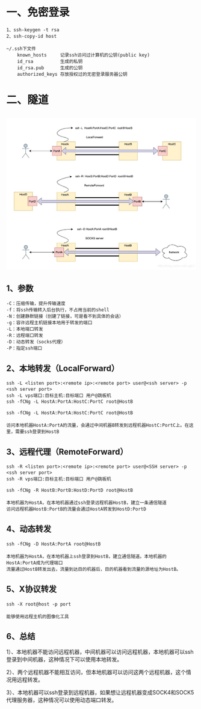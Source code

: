 # 一、免密登录

```shell
1、ssh-keygen -t rsa
2、ssh-copy-id host

~/.ssh下文件
    known_hosts	    记录ssh访问过计算机的公钥(public key)
    id_rsa	        生成的私钥
    id_rsa.pub	    生成的公钥
    authorized_keys	存放授权过的无密登录服务器公钥
```



# 二、隧道

## ![ssh](img/ssh.jpg)

## 1、参数

```shell
-C：压缩传输，提升传输速度
-f：将ssh传输转入后台执行，不占用当前的shell
-N：创建静默链接（创建了链接，可是看不到具体的会话）
-g：容许远程主机链接本地用于转发的端口
-L：本地端口转发
-R：远程端口转发
-D：动态转发（socks代理）
-P：指定ssh端口
```



## 2、本地转发（LocalForward）

```shell
ssh -L <listen port>:<remote ip>:<remote port> user@<ssh server> -p <ssh server port>
ssh -L vps端口:目标主机:目标端口 用户@跳板机
ssh -fCNg -L HostA:PortA:HostC:PortC root@HostB
```

```shell
ssh -fCNg -L HostA:PortA:HostC:PortC root@HostB

访问本地机器HostA:PortA的流量，会通过中间机器B转发到远程机器HostC:PortC上。在这里，需要ssh登录到HostB
```



## 3、远程代理（RemoteForward）

```shell
ssh -R <listen port>:<remote ip>:<remote port> user@<SSH server> -p <ssh server port>
ssh -R vps端口:目标主机:目标端口 用户@跳板机
```

```shell
ssh -fCNg -R HostB:PortB:HostD:PortD root@HostB

本地机器为HostA，在本地机器通过ssh登录远程机器HostB，建立一条通信隧道
访问远程机器HostB:PortB的流量会通过HostA转发到HostD:PortD
```



## 4、动态转发

```shell
ssh -fCNg -D HostA:PortA root@HostB

本地机器为HostA，在本地机器上ssh登录到HostB，建立通信隧道。本地机器的HostA:PortA成为代理端口
流量通过HostB转发出去，流量到达目的机器后，目的机器看到流量的源地址为HostB。
```



## 5、X协议转发

```shell
ssh -X root@host -p port

能够使用远程主机的图像化工具
```



## 6、总结

1）、本地机器不能访问远程机器，中间机器可以访问远程机器，本地机器可以ssh登录到中间机器，这种情况下可以使用本地转发。

2）、两个远程机器不能相互访问，但本地机器可以访问这两个远程机器，这个情况用远程转发。

3）、本地机器可以ssh登录到远程机器，如果想让远程机器变成SOCK4和SOCK5代理服务器，这种情况可以使用动态端口转发。